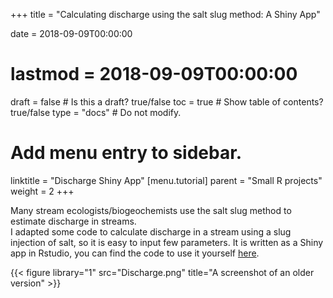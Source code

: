 +++
title = "Calculating discharge using the salt slug method: A Shiny App"

date = 2018-09-09T00:00:00
# lastmod = 2018-09-09T00:00:00

draft = false  # Is this a draft? true/false
toc = true  # Show table of contents? true/false
type = "docs"  # Do not modify.

# Add menu entry to sidebar.
linktitle = "Discharge Shiny App"
[menu.tutorial]
  parent = "Small R projects"
  weight = 2
+++

Many stream ecologists/biogeochemists use the salt slug method to estimate discharge in streams.  
I adapted some code to calculate discharge in a stream using a slug injection of salt, so it is easy to input few parameters. It is written as a Shiny app in Rstudio, you can find the code to use it yourself [here](https://github.com/rocher-ros/dischargeApp_shiny/wiki). 

{{< figure library="1" src="Discharge.png" title="A screenshot of an older version" >}}

